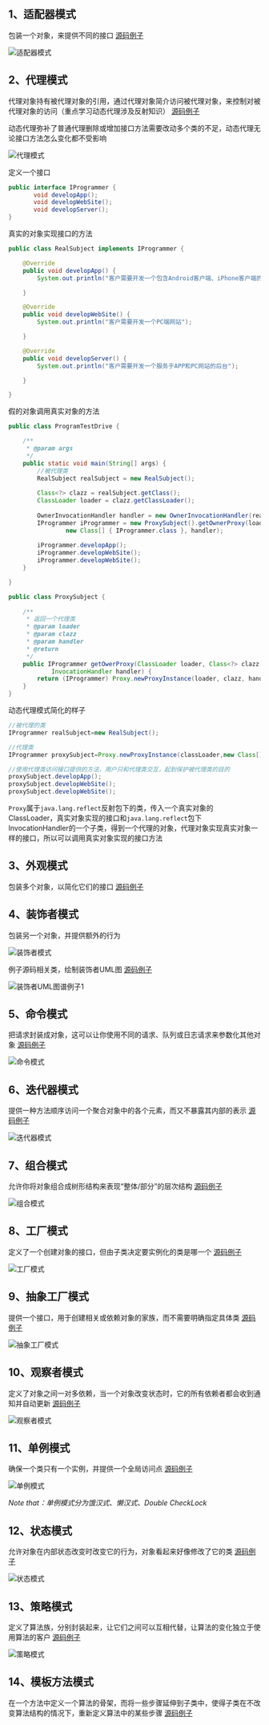 ## 1、适配器模式
包装一个对象，来提供不同的接口  [源码例子](src/adapter)

![适配器模式](img/design_pattern_adapter.png)


## 2、代理模式
代理对象持有被代理对象的引用，通过代理对象简介访问被代理对象，来控制对被代理对象的访问（重点学习动态代理涉及反射知识） [源码例子](src/proxy)

动态代理弥补了普通代理删除或增加接口方法需要改动多个类的不足，动态代理无论接口方法怎么变化都不受影响

![代理模式](img/design_pattern_proxy.png)

定义一个接口

```java
public interface IProgrammer {
       void developApp();
       void developWebSite();
       void developServer();
}
```

真实的对象实现接口的方法

```java
public class RealSubject implements IProgrammer {

	@Override
	public void developApp() {
		System.out.println("客户需要开发一个包含Android客户端、iPhone客户端的APP");

	}

	@Override
	public void developWebSite() {
		System.out.println("客户需要开发一个PC端网站");

	}

	@Override
	public void developServer() {
		System.out.println("客户需要开发一个服务于APP和PC网站的后台");

	}

}

```

假的对象调用真实对象的方法

```java
public class ProgramTestDrive {

	/**
	 * @param args
	 */
	public static void main(String[] args) {
		//被代理类
		RealSubject realSubject = new RealSubject();
		
		Class<?> clazz = realSubject.getClass();
		ClassLoader loader = clazz.getClassLoader();
		
		OwnerInvocationHandler handler = new OwnerInvocationHandler(realSubject);
		IProgrammer iProgrammer = new ProxySubject().getOwnerProxy(loader,
				new Class[] { IProgrammer.class }, handler);
		
		iProgrammer.developApp();
		iProgrammer.developWebSite();
		iProgrammer.developWebSite();
	}

}
```

```java
public class ProxySubject {
    
	/**
	 * 返回一个代理类
	 * @param loader
	 * @param clazz
	 * @param handler
	 * @return
	 */
	public IProgrammer getOwerProxy(ClassLoader loader, Class<?> clazz[],
			InvocationHandler handler) {
		return (IProgrammer) Proxy.newProxyInstance(loader, clazz, handler);
	}
}
```

动态代理模式简化的样子

```java
//被代理的类
IProgrammer realSubject=new RealSubject();

//代理类
IProgrammer proxySubject=Proxy.newProxyInstance(classLoader,new Class[]{IProgrammer.class},new InvocationHandler());

//使用代理类访问接口提供的方法，用户只和代理类交互，起到保护被代理类的目的
proxySubject.developApp();
proxySubject.developWebSite();
proxySubject.developWebSite();
```


`Proxy`属于`java.lang.reflect`反射包下的类，传入一个真实对象的ClassLoader，真实对象实现的接口和`java.lang.reflect`包下InvocationHandler的一个子类，得到一个代理的对象，代理对象实现真实对象一样的接口，所以可以调用真实对象实现的接口方法


## 3、外观模式
包装多个对象，以简化它们的接口 [源码例子](src/facade)


## 4、装饰者模式
包装另一个对象，并提供额外的行为

![装饰者模式](img/design_pattern_decorator.png)

例子源码相关类，绘制装饰者UML图 [源码例子](src/decorator)

![装饰者UML图谱例子1](img/design_pattern_decorator_example_1.png)


## 5、命令模式
把请求封装成对象，这可以让你使用不同的请求、队列或日志请求来参数化其他对象 [源码例子](src/command)

![命令模式](img/design_pattern_command.png)


## 6、迭代器模式
提供一种方法顺序访问一个聚合对象中的各个元素，而又不暴露其内部的表示 [源码例子](src/iterator)

![迭代器模式](img/design_pattern_iterator.png)


## 7、组合模式
允许你将对象组合成树形结构来表现“整体/部分”的层次结构 [源码例子](src/component)

![组合模式](img/design_pattern_component.png)


## 8、工厂模式
定义了一个创建对象的接口，但由子类决定要实例化的类是哪一个 [源码例子](src/factory)

![工厂模式](img/design_pattern_factory.png)


## 9、抽象工厂模式
提供一个接口，用于创建相关或依赖对象的家族，而不需要明确指定具体类 [源码例子](src/factory/abstra)

![抽象工厂模式](img/design_pattern_factory_abstract.png)


## 10、观察者模式
定义了对象之间一对多依赖，当一个对象改变状态时，它的所有依赖者都会收到通知并自动更新 [源码例子](src/observer)

![观察者模式](img/design_pattern_obverser.png)


## 11、单例模式
确保一个类只有一个实例，并提供一个全局访问点 [源码例子](src/singleton)

![单例模式](img/design_pattern_singleton.png)

*Note that：单例模式分为饿汉式、懒汉式、Double CheckLock*


## 12、状态模式
允许对象在内部状态改变时改变它的行为，对象看起来好像修改了它的类 [源码例子](src/state)

![状态模式](img/design_pattern_state.png)


## 13、策略模式
定义了算法族，分别封装起来，让它们之间可以互相代替，让算法的变化独立于使用算法的客户 [源码例子](src/strategy)

![策略模式](img/design_pattern_strategy.png)


## 14、模板方法模式
在一个方法中定义一个算法的骨架，而将一些步骤延伸到子类中，使得子类在不改变算法结构的情况下，重新定义算法中的某些步骤 [源码例子](src/template)